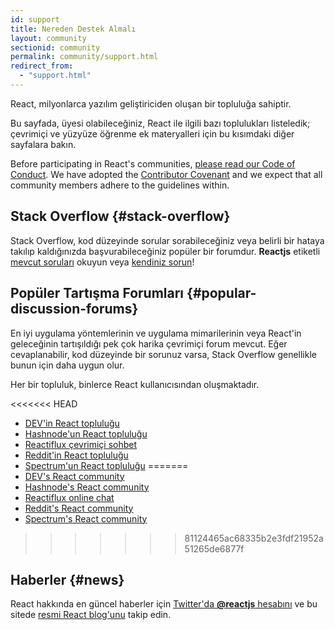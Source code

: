 ```yaml
---
id: support
title: Nereden Destek Almalı
layout: community
sectionid: community
permalink: community/support.html
redirect_from:
  - "support.html"
---
```


React, milyonlarca yazılım geliştiriciden oluşan bir topluluğa sahiptir.

Bu sayfada, üyesi olabileceğiniz, React ile ilgili bazı toplulukları listeledik; çevrimiçi ve yüzyüze öğrenme ek materyalleri için bu kısımdaki diğer sayfalara bakın. 

Before participating in React's communities, [please read our Code of Conduct](https://github.com/facebook/react/blob/master/CODE_OF_CONDUCT.md). We have adopted the [Contributor Covenant](https://www.contributor-covenant.org/) and we expect that all community members adhere to the guidelines within.

## Stack Overflow {#stack-overflow}

Stack Overflow, kod düzeyinde sorular sorabileceğiniz veya belirli bir hataya takılıp kaldığınızda başvurabileceğiniz popüler bir forumdur. **Reactjs** etiketli [mevcut soruları](https://stackoverflow.com/questions/tagged/reactjs) okuyun veya  [kendiniz sorun](https://stackoverflow.com/questions/ask?tags=reactjs)!

## Popüler Tartışma Forumları {#popular-discussion-forums}

En iyi uygulama yöntemlerinin ve uygulama mimarilerinin veya React'in geleceğinin tartışıldığı pek çok harika çevrimiçi forum mevcut. Eğer cevaplanabilir, kod düzeyinde bir sorunuz varsa, Stack Overflow genellikle bunun için daha uygun olur.

Her bir topluluk, binlerce React kullanıcısından oluşmaktadır.

<<<<<<< HEAD
* [DEV'in React topluluğu](https://dev.to/t/react)
* [Hashnode'un React topluluğu](https://hashnode.com/n/reactjs)
* [Reactiflux çevrimiçi sohbet](https://discord.gg/0ZcbPKXt5bZjGY5n)
* [Reddit'in React topluluğu](https://www.reddit.com/r/reactjs/)
* [Spectrum'un React topluluğu](https://spectrum.chat/react)
=======
* [DEV's React community](https://dev.to/t/react)
* [Hashnode's React community](https://hashnode.com/n/reactjs)
* [Reactiflux online chat](https://discord.gg/reactiflux)
* [Reddit's React community](https://www.reddit.com/r/reactjs/)
* [Spectrum's React community](https://spectrum.chat/react)
>>>>>>> 81124465ac68335b2e3fdf21952a51265de6877f

## Haberler {#news}

React hakkında en güncel haberler için [Twitter'da **@reactjs** hesabını](https://twitter.com/reactjs) ve bu sitede [resmi React blog'unu](/blog/) takip edin.
